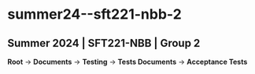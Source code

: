 # summer24--sft221-nbb-2
## Summer 2024 | SFT221-NBB | Group 2  
**Root** -> **Documents** -> **Testing** -> **Tests Documents** -> **Acceptance Tests**